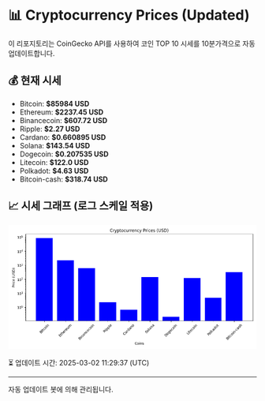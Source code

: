 
# 📊 Cryptocurrency Prices (Updated)

이 리포지토리는 CoinGecko API를 사용하여 코인 TOP 10 시세를 10분가격으로 자동 업데이트합니다.

## 💰 현재 시세
- Bitcoin: **$85984 USD**
- Ethereum: **$2237.45 USD**
- Binancecoin: **$607.72 USD**
- Ripple: **$2.27 USD**
- Cardano: **$0.660895 USD**
- Solana: **$143.54 USD**
- Dogecoin: **$0.207535 USD**
- Litecoin: **$122.0 USD**
- Polkadot: **$4.63 USD**
- Bitcoin-cash: **$318.74 USD**

## 📈 시세 그래프 (로그 스케일 적용)
![Crypto Prices](crypto_prices.png)

⏳ 업데이트 시간: 2025-03-02 11:29:37 (UTC)

---
자동 업데이트 봇에 의해 관리됩니다.
